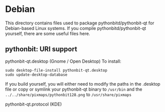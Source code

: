 
Debian
====================
This directory contains files used to package pythonbitd/pythonbit-qt
for Debian-based Linux systems. If you compile pythonbitd/pythonbit-qt yourself, there are some useful files here.

## pythonbit: URI support ##


pythonbit-qt.desktop  (Gnome / Open Desktop)
To install:

	sudo desktop-file-install pythonbit-qt.desktop
	sudo update-desktop-database

If you build yourself, you will either need to modify the paths in
the .desktop file or copy or symlink your pythonbit-qt binary to `/usr/bin`
and the `../../share/pixmaps/pythonbit128.png` to `/usr/share/pixmaps`

pythonbit-qt.protocol (KDE)

